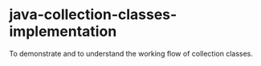 # java-collection-classes-implementation
To demonstrate and to understand the working flow of collection classes.

